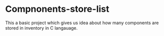 # Compnonents-store-list
This a basic project which gives us idea about how many components are stored in inventory in C langauage.
